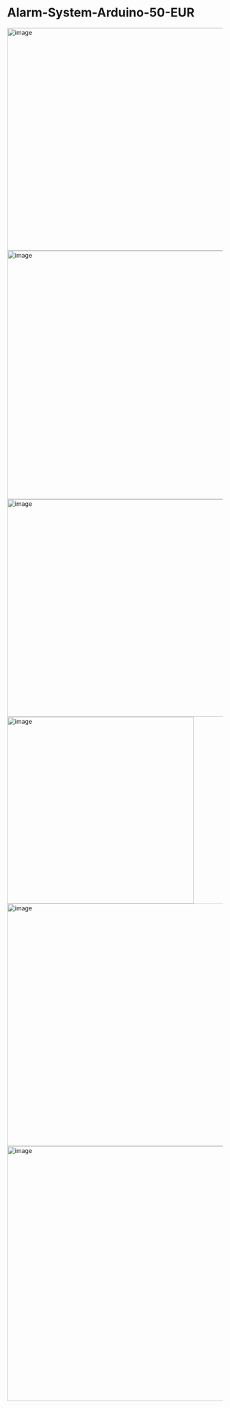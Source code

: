 # Alarm-System-Arduino-50-EUR

<img width="520" alt="image" src="https://user-images.githubusercontent.com/56755479/167254771-c519dcf3-4504-4b16-8e5f-6842e5165894.png">

<img width="580" alt="image" src="https://user-images.githubusercontent.com/56755479/167255139-126febe1-1775-48d0-82a1-d0045d41ed43.png">

<img width="508" alt="image" src="https://user-images.githubusercontent.com/56755479/167254832-b608b397-5a4c-452a-a9a9-d20b63639e3a.png">

<img width="436" alt="image" src="https://user-images.githubusercontent.com/56755479/167254918-4756d011-3229-4d74-bfa5-5b189fb0dc9a.png">

<img width="566" alt="image" src="https://user-images.githubusercontent.com/56755479/167255081-8f38462d-370c-47de-9e0b-135ddc330d56.png">

<img width="595" alt="image" src="https://user-images.githubusercontent.com/56755479/167255105-ef57a631-677e-4370-b159-38149f6ab492.png">

